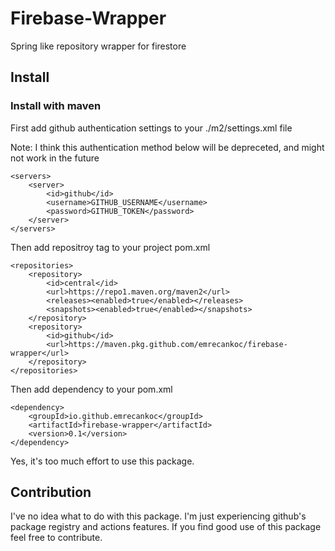 # Firebase-Wrapper

Spring like repository wrapper for firestore

## Install

### Install with maven

First add github authentication settings to your ./m2/settings.xml file

Note: I think this authentication method below will be depreceted, and might not work in the future
```
<servers>
    <server>
        <id>github</id>
        <username>GITHUB_USERNAME</username>
        <password>GITHUB_TOKEN</password>
    </server>
</servers>
```

Then add repositroy tag to your project pom.xml
```
<repositories>
    <repository>
        <id>central</id>
        <url>https://repo1.maven.org/maven2</url>
        <releases><enabled>true</enabled></releases>
        <snapshots><enabled>true</enabled></snapshots>
    </repository>
    <repository>
        <id>github</id>
        <url>https://maven.pkg.github.com/emrecankoc/firebase-wrapper</url>
    </repository>
</repositories>
```

Then add dependency to your pom.xml
```
<dependency>
    <groupId>io.github.emrecankoc</groupId>
    <artifactId>firebase-wrapper</artifactId>
    <version>0.1</version>
</dependency>
```

Yes, it's too much effort to use this package.

## Contribution

I've no idea what to do with this package. I'm just experiencing github's package registry and actions features. If you find good use of this package feel free to contribute.


